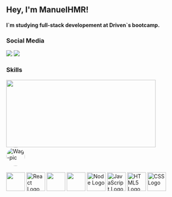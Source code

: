## Hey, I'm ManuelHMR!

<h4> I`m studying full-stack developement at Driven`s bootcamp. </h4>

<h3>Social Media</h3> 
<div> 
   <a href="https://www.linkedin.com/in/manuel-henrique-martins-rodrigues-5a1560138/" target="_blank"><img src="https://img.shields.io/badge/-LinkedIn-%230077B5?style=for-the-badge&logo=linkedin&logoColor=white" target="_blank"></a> 
  <a href="https://www.instagram.com/manuel.h.m.r/" target="_blank"><img src="https://img.shields.io/badge/-Instagram-%23E4405F?style=for-the-badge&logo=instagram&logoColor=white" target="_blank"></a>
</div>
<h3>Skills</h3>
<div >
  <img src="https://github-readme-stats.vercel.app/api/wakatime?username=ManuelHMR&theme=dark&show_icons=true&layout=default&langs_count=4" height="180px", width="400px" />
</div>
<img align="center" alt="Wag-pic" height="50" style="border-radius:50px;" src="https://www.codewars.com/users/ManuelHMR/badges/large">
<div style="display: inline_block"/> 
  <br>
  <img src="https://cdn.jsdelivr.net/gh/devicons/devicon/icons/typescript/typescript-plain.svg"  height="50" align="center" />
  <img alt="React Logo" align="center" height="50" src="https://cdn.jsdelivr.net/gh/devicons/devicon/icons/react/react-original.svg"/>
  <img src="https://cdn.jsdelivr.net/gh/devicons/devicon/icons/postgresql/postgresql-plain.svg" height="50" align="center" />
  <img src="https://cdn.jsdelivr.net/gh/devicons/devicon/icons/mongodb/mongodb-original.svg" height="50" align="center" />
  <img alt="Node Logo" align="center" height="50" src="https://cdn.jsdelivr.net/gh/devicons/devicon/icons/nodejs/nodejs-original.svg"/>
  <img alt="JavaScript Logo" align="center" height="50" src="https://cdn.jsdelivr.net/gh/devicons/devicon/icons/javascript/javascript-original.svg"/>
  <img alt="HTML5 Logo" align="center" height="50" src="https://cdn.jsdelivr.net/gh/devicons/devicon/icons/html5/html5-original.svg"/>
  <img alt="CSS Logo" align="center" height="50" src="https://cdn.jsdelivr.net/gh/devicons/devicon/icons/css3/css3-original.svg"/>
</div>
